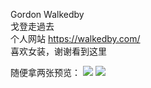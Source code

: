 Gordon Walkedby  
戈登走過去  
个人网站 https://walkedby.com/   
喜欢女装，谢谢看到这里  

随便拿两张预览：
![](https://raw.githubusercontent.com/gordonwalkedby/Dress/master/Walkedby/a%20(1).jpg)
![](https://raw.githubusercontent.com/gordonwalkedby/Dress/master/Walkedby/a%20(4).jpg)
